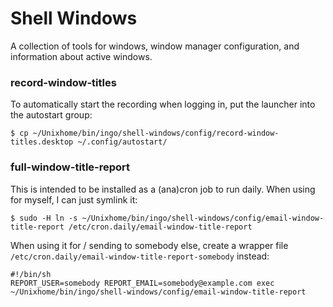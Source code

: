 # Shell Windows

A collection of tools for windows, window manager configuration, and information about active windows.

### record-window-titles

To automatically start the recording when logging in, put the launcher into the autostart group:

    $ cp ~/Unixhome/bin/ingo/shell-windows/config/record-window-titles.desktop ~/.config/autostart/

### full-window-title-report

This is intended to be installed as a (ana)cron job to run daily. When using for myself, I can just symlink it:

    $ sudo -H ln -s ~/Unixhome/bin/ingo/shell-windows/config/email-window-title-report /etc/cron.daily/email-window-title-report

When using it for / sending to somebody else, create a wrapper file `/etc/cron.daily/email-window-title-report-somebody` instead:

    #!/bin/sh
    REPORT_USER=somebody REPORT_EMAIL=somebody@example.com exec ~/Unixhome/bin/ingo/shell-windows/config/email-window-title-report
